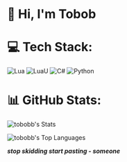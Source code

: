 # 👋 Hi, I'm Tobob

# 💻 Tech Stack:
![Lua](https://img.shields.io/badge/lua-%232C2D72.svg?style=for-the-badge&logo=lua&logoColor=white) ![LuaU](https://img.shields.io/badge/luau-%232C2D72.svg?style=for-the-badge&logo=luau&logoColor=white) ![C#](https://img.shields.io/badge/c%23-%23239120.svg?style=for-the-badge&logo=csharp&logoColor=white) ![Python](https://img.shields.io/badge/python-3670A0?style=for-the-badge&logo=python&logoColor=ffdd54)
# 📊 GitHub Stats:
![tobobb's Stats](https://github-readme-stats.vercel.app/api?username=tobobb&theme=prussian&show_icons=true&hide_border=false&count_private=false)

![tobobb's Top Languages](https://github-readme-stats.vercel.app/api/top-langs/?username=tobobb&theme=prussian&show_icons=true&hide_border=false&layout=compact)



***stop skidding start pasting - someone***
